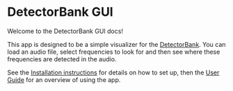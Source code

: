 # DetectorBank GUI

Welcome to the DetectorBank GUI docs!

This app is designed to be a simple visualizer for the 
[DetectorBank](https://keziah55.github.io/DetectorBank/).
You can load an audio file, select frequencies to look for and 
then see where these frequencies are detected in the audio.

See the [Installation instructions](installation.md) for details on how to set up,
then the [User Guide](user_guide.md) for an overview of using the app.
